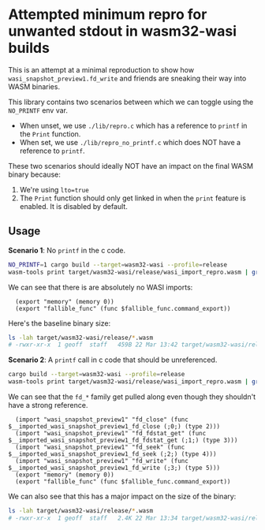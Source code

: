# Attempted minimum repro for unwanted stdout in wasm32-wasi builds

This is an attempt at a minimal reproduction to show how `wasi_snapshot_preview1.fd_write` and friends are sneaking their way into WASM binaries.

This library contains two scenarios between which we can toggle using the `NO_PRINTF` env var.

- When unset, we use `./lib/repro.c` which has a reference to `printf` in the `Print` function.
- When set, we use `./lib/repro_no_printf.c` which does NOT have a reference to `printf`.

These two scenarios should ideally NOT have an impact on the final WASM binary because:

1. We're using `lto=true`
2. The `Print` function should only get linked in when the `print` feature is enabled. It is disabled by default.

## Usage

**Scenario 1**: No `printf` in the c code.

```sh
NO_PRINTF=1 cargo build --target=wasm32-wasi --profile=release
wasm-tools print target/wasm32-wasi/release/wasi_import_repro.wasm | grep "(import \| (export"
```

We can see that there is are absolutely no WASI imports:

```wasm
  (export "memory" (memory 0))
  (export "fallible_func" (func $fallible_func.command_export))
```

Here's the baseline binary size:

```sh
ls -lah target/wasm32-wasi/release/*.wasm
# -rwxr-xr-x  1 geoff  staff   459B 22 Mar 13:42 target/wasm32-wasi/release/wasi_import_repro.wasm
```

**Scenario 2**: A `printf` call in c code that should be unreferenced.

```sh
cargo build --target=wasm32-wasi --profile=release
wasm-tools print target/wasm32-wasi/release/wasi_import_repro.wasm | grep "(import \| (export"
```

We can see that the `fd_*` family get pulled along even though they shouldn't have a strong reference.

```wasm
  (import "wasi_snapshot_preview1" "fd_close" (func $__imported_wasi_snapshot_preview1_fd_close (;0;) (type 2)))
  (import "wasi_snapshot_preview1" "fd_fdstat_get" (func $__imported_wasi_snapshot_preview1_fd_fdstat_get (;1;) (type 3)))
  (import "wasi_snapshot_preview1" "fd_seek" (func $__imported_wasi_snapshot_preview1_fd_seek (;2;) (type 4)))
  (import "wasi_snapshot_preview1" "fd_write" (func $__imported_wasi_snapshot_preview1_fd_write (;3;) (type 5)))
  (export "memory" (memory 0))
  (export "fallible_func" (func $fallible_func.command_export))
```

We can also see that this has a major impact on the size of the binary:

```sh
ls -lah target/wasm32-wasi/release/*.wasm
# -rwxr-xr-x  1 geoff  staff   2.4K 22 Mar 13:34 target/wasm32-wasi/release/wasi_import_repro.wasm
```
